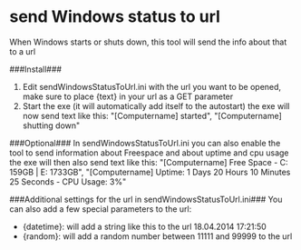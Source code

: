 send Windows status to url
==================

When Windows starts or shuts down, this tool will send the info about that to a url


###Install###
1. Edit sendWindowsStatusToUrl.ini with the url you want to be opened, make sure to place {text} in your url as a GET parameter
2. Start the exe (it will automatically add itself to the autostart)
the exe will now send text like this:
"[Computername] started", "[Computername] shutting down"

###Optional###
In sendWindowsStatusToUrl.ini you can also enable the tool to send information about Freespace and about uptime and cpu usage
the exe will then also send text like this:
"[Computername] Free Space - C: 159GB | E: 1733GB", "[Computername] Uptime: 1 Days 20 Hours 10 Minutes 25 Seconds - CPU Usage: 3%"

###Additional settings for the url in sendWindowsStatusToUrl.ini###
You can also add a few special parameters to the url:
* {datetime}: will add a string like this to the url 18.04.2014 17:21:50
* {random}: will add a random number between 11111 and 99999 to the url
